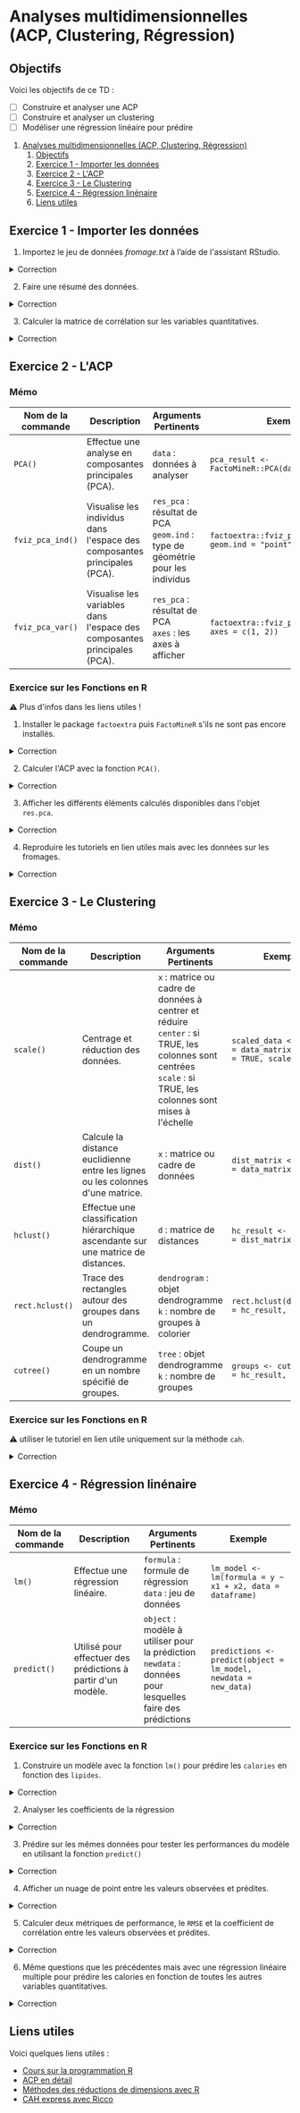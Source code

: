 # Analyses multidimensionnelles (ACP, Clustering, Régression)

## Objectifs
Voici les objectifs de ce TD :
- [ ] Construire et analyser une ACP
- [ ] Construire et analyser un clustering
- [ ] Modéliser une régression linéaire pour prédire

1. [Analyses multidimensionnelles (ACP, Clustering, Régression)](#analyses-multidimensionnelles-acp-clustering-régression)
   1. [Objectifs](#objectifs)
   2. [Exercice 1 - Importer les données](#exercice-1---importer-les-données)
   3. [Exercice 2 - L'ACP](#exercice-2---lacp)
   4. [Exercice 3 - Le Clustering](#exercice-3---le-clustering)
   5. [Exercice 4 - Régression linénaire](#exercice-4---régression-linénaire)
   6. [Liens utiles](#liens-utiles)


## Exercice 1 - Importer les données

1. Importez le jeu de données *fromage.txt* à l’aide de l'assistant RStudio.
<details>
<summary>Correction</summary>

```r
fromage <- read.delim("fromage.txt")
View(fromage)
```
</details>


2. Faire une résumé des données.
<details>
<summary>Correction</summary>

```r
summary(fromage)
```
</details>

3. Calculer la matrice de corrélation sur les variables quantitatives.
<details>
<summary>Correction</summary>

```r
ls_quantiColonne <- colnames(fromage)[-1]
cor(fromage[    , ls_quantiColonne   ])
```
</details>

## Exercice 2 - L'ACP

### Mémo

| Nom de la commande | Description | Arguments Pertinents | Exemple |
|--------------------|-------------|----------------------|---------|
| `PCA()` | Effectue une analyse en composantes principales (PCA). | `data` : données à analyser | `pca_result <- FactoMineR::PCA(data = dataframe)` |
| `fviz_pca_ind()` | Visualise les individus dans l'espace des composantes principales (PCA). | `res_pca` : résultat de PCA<br>`geom.ind` : type de géométrie pour les individus | `factoextra::fviz_pca_ind(res_pca, geom.ind = "point")` |
| `fviz_pca_var()` | Visualise les variables dans l'espace des composantes principales (PCA). | `res_pca` : résultat de PCA<br>`axes` : les axes à afficher | `factoextra::fviz_pca_var(res_pca, axes = c(1, 2))` |

### Exercice sur les Fonctions en R

:warning: Plus d'infos dans les liens utiles !

1. Installer le package `factoextra` puis `FactoMineR` s'ils ne sont pas encore installés.
<details>
<summary>Correction</summary>

```r
# Liste des packages à installer
packages <- c("factoextra", "FactoMineR")

# Vérifier et installer chaque package
for (pkg in packages) {
  if (!requireNamespace(pkg, quietly = TRUE)) {
    install.packages(pkg)
  }
}

library(factoextra)
library(FactoMineR)
```
</details>

2. Calculer l'ACP avec la fonction `PCA()`.
<details>
<summary>Correction</summary>

```r
res.pca <- PCA(fromage[  , ls_quantiColonne  ], scale.unit = TRUE, ncp = 9, graph = TRUE)
```
</details>

3. Afficher les différents éléments calculés disponibles dans l'objet `res.pca`.
<details>
<summary>Correction</summary>

```r
attributes(res.pca)
```
</details>

4. Reproduire les tutoriels en lien utiles mais avec les données sur les fromages.

<details>
<summary>Correction</summary>

```r
fromage = read.csv("fromage.txt", sep = "", row.names = 1)

res.pca <- PCA(fromage, 
               scale.unit = TRUE, ncp = 9, graph = TRUE)

View(res.pca$ind$coord)
fviz_eig(res.pca, addlabels = TRUE, ylim = c(0, 100))

fviz_pca_ind(res.pca, col.ind = "cos2", 
             gradient.cols = c("#00AFBB", "#E7B800", "#FC4E07"),
             repel = TRUE )

fviz_pca_var(res.pca, col.var = "contrib",
             gradient.cols = c("#00AFBB", "#E7B800", "#FC4E07") )

cor(fromage$magnesium, res.pca$ind$coord[ , 1])
```
</details>



## Exercice 3 - Le Clustering

### Mémo

| Nom de la commande | Description | Arguments Pertinents | Exemple |
|--------------------|-------------|----------------------|---------|
| `scale()` | Centrage et réduction des données. | `x` : matrice ou cadre de données à centrer et réduire<br>`center` : si TRUE, les colonnes sont centrées<br>`scale` : si TRUE, les colonnes sont mises à l'échelle | `scaled_data <- scale(x = data_matrix, center = TRUE, scale = TRUE)` |
| `dist()` | Calcule la distance euclidienne entre les lignes ou les colonnes d'une matrice. | `x` : matrice ou cadre de données | `dist_matrix <- dist(x = data_matrix)` |
| `hclust()` | Effectue une classification hiérarchique ascendante sur une matrice de distances. | `d` : matrice de distances | `hc_result <- hclust(d = dist_matrix)` |
| `rect.hclust()` | Trace des rectangles autour des groupes dans un dendrogramme. | `dendrogram` : objet dendrogramme<br>`k` : nombre de groupes à colorier | `rect.hclust(dendrogram = hc_result, k = 3)` |
| `cutree()` | Coupe un dendrogramme en un nombre spécifié de groupes. | `tree` : objet dendrogramme<br>`k` : nombre de groupes | `groups <- cutree(tree = hc_result, k = 3)` |

### Exercice sur les Fonctions en R

:warning: utiliser le tutoriel en lien utile uniquement sur la méthode `cah`.

<details>
<summary>Correction</summary>

```r
#centrage réduction des données
fromage.cr <- scale(fromage,center=T,scale=T)

#matrice des distances entre individus
d.fromage <- dist(fromage.cr)

#utilisant le carré de la distance
cah.ward <- hclust(d.fromage,method="ward.D2")

#affichage dendrogramme
plot(cah.ward) 

#dendrogramme avec matérialisation des groupes
rect.hclust(cah.ward,k=4)

#découpage en 4 groupes
groupes.cah <- cutree(cah.ward,k=4)

#j'ajoute une colonne dans le dataframe
fromage$cah = groupes.cah
```
</details>


## Exercice 4 - Régression linénaire

### Mémo

| Nom de la commande | Description | Arguments Pertinents | Exemple |
|--------------------|-------------|----------------------|---------|
| `lm()` | Effectue une régression linéaire. | `formula` : formule de régression<br>`data` : jeu de données | `lm_model <- lm(formula = y ~ x1 + x2, data = dataframe)` |
| `predict()` | Utilisé pour effectuer des prédictions à partir d'un modèle. | `object` : modèle à utiliser pour la prédiction<br>`newdata` : données pour lesquelles faire des prédictions | `predictions <- predict(object = lm_model, newdata = new_data)` |

### Exercice sur les Fonctions en R

1. Construire un modèle avec la fonction `lm()` pour prédire les `calories` en fonction des `lipides`.
<details>
<summary>Correction</summary>

```r
model_simple <- lm(calories ~ lipides, data = fromage)
```
</details>

2. Analyser les coefficients de la régression
<details>
<summary>Correction</summary>

```r
attributes(model_simple)
model_simple$coefficients
```
</details>

3. Prédire sur les mêmes données pour tester les performances du modèle en utilisant la fonction `predict()`
<details>
<summary>Correction</summary>

```r
pred <- predict(object = model_simple, newdata = fromage)
```
</details>

4. Afficher un nuage de point entre les valeurs observées et prédites.
<details>
<summary>Correction</summary>

```r
plot(x = fromage$calories, y = pred)
```
</details>

5. Calculer deux métriques de performance, le `RMSE` et la coefficient de corrélation entre les valeurs observées et prédites.
<details>
<summary>Correction</summary>

```r
SE <- (fromage$calories - pred)^2
MSE <- mean(SE)
RMSE <- sqrt(MSE)
RMSE
cor(x = fromage$calories, y = pred)
```
</details>

6. Même questions que les précédentes mais avec une régression linéaire multiple pour prédire les calories en fonction de toutes les autres variables quantitatives.
<details>
<summary>Correction</summary>

```r
model_simple <- lm(calories ~ ., data = fromage)
attributes(model_simple)
model_simple$coefficients
pred <- predict(object = model_simple, newdata = fromage)

plot(x = fromage$calories, y = pred)
SE <- (fromage$calories - pred)^2
MSE <- mean(SE)
RMSE <- sqrt(MSE)
cor(x = fromage$calories, y = pred)
```
</details>


## Liens utiles

Voici quelques liens utiles :

- [Cours sur la programmation R](https://asardell.github.io/programmation-r/)
- [ACP en détail](http://www.sthda.com/english/articles/31-principal-component-methods-in-r-practical-guide/112-pca-principal-component-analysis-essentials/)
- [Méthodes des réductions de dimensions avec R](https://www.r-bloggers.com/2017/02/factoextra-r-package-easy-multivariate-data-analyses-and-elegant-visualization/)
- [CAH express avec Ricco](https://eric.univ-lyon2.fr/ricco/cours/didacticiels/R/cah_kmeans_avec_r.pdf)




